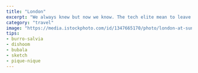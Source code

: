 ```yaml
---
title: "London"
excerpt: "We always knew but now we know. The tech elite mean to leave us all behind."
category: "travel"
image: "https://media.istockphoto.com/id/1347665170/photo/london-at-sunset.jpg?s=612x612&w=0&k=20&c=MdiIzSNKvP8Ct6fdgdV3J4FVcfsfzQjMb6swe2ybY6I="
tips:
- burro-salvia
- dishoom
- bubala
- sketch
- pique-nique
---
```




